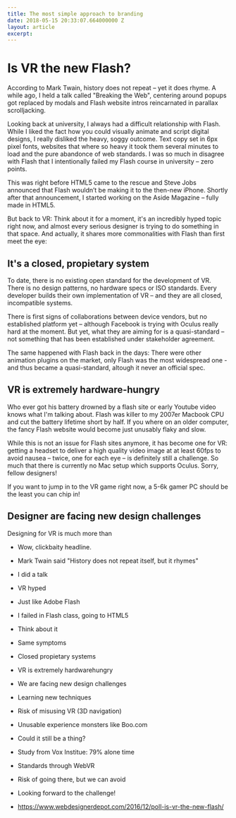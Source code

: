 ```yaml
---
title: The most simple approach to branding
date: 2018-05-15 20:33:07.664000000 Z
layout: article
excerpt: 
---
```


# Is VR the new Flash?

According to Mark Twain, history does not repeat – yet it does rhyme. A while ago, I held a talk called "Breaking the Web", centering around popups got replaced by modals and Flash website intros reincarnated in parallax scrolljacking.

Looking back at university, I always had a difficult relationship with Flash. While I liked the fact how you could visually animate and script digital designs, I really disliked the heavy, soggy outcome. Text copy set in 6px pixel fonts, websites that where so heavy it took them several minutes to load and the pure abandonce of web standards. I was so much in disagree with Flash that I intentionally failed my Flash course in university – zero points.

This was right before HTML5 came to the rescue and Steve Jobs announced that Flash wouldn’t be making it to the then-new iPhone. Shortly after that announcement, I started working on the Aside Magazine – fully made in HTML5.

But back to VR: Think about it for a moment, it's an incredibly hyped topic right now, and almost every serious designer is trying to do something in that space. And actually, it shares more commonalities with Flash than first meet the eye:

## It's a closed, propietary system

To date, there is no existing open standard for the development of VR. There is no design patterns, no hardware specs or ISO standards. Every developer builds their own implementation of VR – and they are all closed, incompatible systems.

There is first signs of collaborations between device vendors, but no established platform yet – although Facebook is trying with Oculus really hard at the moment. But yet, what they are aiming for is a quasi-standard – not something that has been established under stakeholder agreement.

The same happened with Flash back in the days: There were other animation plugins on the market, only Flash was the most widespread one - and thus became a quasi-standard, altough it never an official spec.

## VR is extremely hardware-hungry

Who ever got his battery drowned by a flash site or early Youtube video knows what I'm talking about. Flash was killer to my 2007er Macbook CPU and cut the battery lifetime short by half. If you where on an older computer, the fancy Flash website would become just unusably flaky and slow.

While this is not an issue for Flash sites anymore, it has become one for VR: getting a headset to deliver a high quality video image at at least 60fps to avoid nausea – twice, one for each eye – is definitely still a challenge. So much that there is currently no Mac setup which supports Oculus. Sorry, fellow designers!

If you want to jump in to the VR game right now, a 5-6k gamer PC should be the least you can chip in!

## Designer are facing new design challenges

Designing for VR is much more than 

- Wow, clickbaity headline.
- Mark Twain said "History does not repeat itself, but it rhymes"
- I did a talk
- VR hyped
- Just like Adobe Flash
- I failed in Flash class, going to HTML5
- Think about it
- Same symptoms
- Closed propietary systems
- VR is extremely hardwarehungry
- We are facing new design challenges
- Learning new techniques
- Risk of misusing VR (3D navigation)
- Unusable experience monsters like Boo.com
- Could it still be a thing?
- Study from Vox Institue: 79% alone time
- Standards through WebVR
- Risk of going there, but we can avoid
- Looking forward to the challenge!

- https://www.webdesignerdepot.com/2016/12/poll-is-vr-the-new-flash/